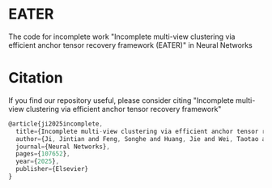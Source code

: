 # EATER
The code for incomplete work "Incomplete multi-view clustering via efficient anchor tensor recovery framework (EATER)" in Neural Networks
# Citation
If you find our repository useful, please consider citing "Incomplete multi-view clustering via efficient anchor tensor recovery framework"
``` js
@article{ji2025incomplete,
  title={Incomplete multi-view clustering via efficient anchor tensor recovery framework},
  author={Ji, Jintian and Feng, Songhe and Huang, Jie and Wei, Taotao and Feng, Xiang and Lv, Peiwu and Li, Bing},
  journal={Neural Networks},
  pages={107652},
  year={2025},
  publisher={Elsevier}
}
```
